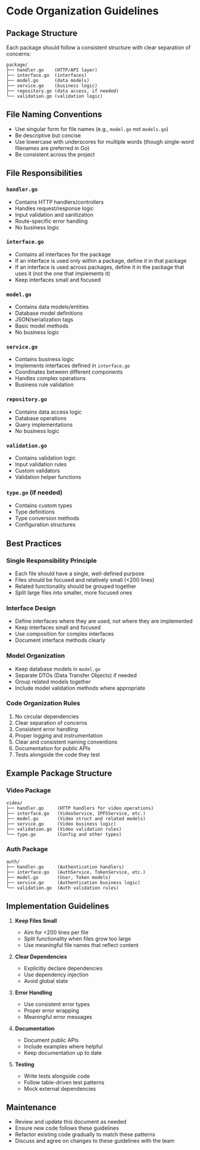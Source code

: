 # Code Organization Guidelines

## Package Structure
Each package should follow a consistent structure with clear separation of concerns:

```
package/
├── handler.go    (HTTP/API layer)
├── interface.go  (interfaces)
├── model.go      (data models)
├── service.go    (business logic)
├── repository.go (data access, if needed)
└── validation.go (validation logic)
```

## File Naming Conventions
- Use singular form for file names (e.g., `model.go` not `models.go`)
- Be descriptive but concise
- Use lowercase with underscores for multiple words (though single-word filenames are preferred in Go)
- Be consistent across the project

## File Responsibilities

### `handler.go`
- Contains HTTP handlers/controllers
- Handles request/response logic
- Input validation and sanitization
- Route-specific error handling
- No business logic

### `interface.go`
- Contains all interfaces for the package
- If an interface is used only within a package, define it in that package
- If an interface is used across packages, define it in the package that uses it (not the one that implements it)
- Keep interfaces small and focused

### `model.go`
- Contains data models/entities
- Database model definitions
- JSON/serialization tags
- Basic model methods
- No business logic

### `service.go`
- Contains business logic
- Implements interfaces defined in `interface.go`
- Coordinates between different components
- Handles complex operations
- Business rule validation

### `repository.go`
- Contains data access logic
- Database operations
- Query implementations
- No business logic

### `validation.go`
- Contains validation logic
- Input validation rules
- Custom validators
- Validation helper functions

### `type.go` (if needed)
- Contains custom types
- Type definitions
- Type conversion methods
- Configuration structures

## Best Practices

### Single Responsibility Principle
- Each file should have a single, well-defined purpose
- Files should be focused and relatively small (<200 lines)
- Related functionality should be grouped together
- Split large files into smaller, more focused ones

### Interface Design
- Define interfaces where they are used, not where they are implemented
- Keep interfaces small and focused
- Use composition for complex interfaces
- Document interface methods clearly

### Model Organization
- Keep database models in `model.go`
- Separate DTOs (Data Transfer Objects) if needed
- Group related models together
- Include model validation methods where appropriate

### Code Organization Rules
1. No circular dependencies
2. Clear separation of concerns
3. Consistent error handling
4. Proper logging and instrumentation
5. Clear and consistent naming conventions
6. Documentation for public APIs
7. Tests alongside the code they test

## Example Package Structure

### Video Package
```
video/
├── handler.go     (HTTP handlers for video operations)
├── interface.go   (VideoService, IPFSService, etc.)
├── model.go       (Video struct and related models)
├── service.go     (Video business logic)
├── validation.go  (Video validation rules)
└── type.go        (Config and other types)
```

### Auth Package
```
auth/
├── handler.go     (Authentication handlers)
├── interface.go   (AuthService, TokenService, etc.)
├── model.go       (User, Token models)
├── service.go     (Authentication business logic)
└── validation.go  (Auth validation rules)
```

## Implementation Guidelines

1. **Keep Files Small**
   - Aim for <200 lines per file
   - Split functionality when files grow too large
   - Use meaningful file names that reflect content

2. **Clear Dependencies**
   - Explicitly declare dependencies
   - Use dependency injection
   - Avoid global state

3. **Error Handling**
   - Use consistent error types
   - Proper error wrapping
   - Meaningful error messages

4. **Documentation**
   - Document public APIs
   - Include examples where helpful
   - Keep documentation up to date

5. **Testing**
   - Write tests alongside code
   - Follow table-driven test patterns
   - Mock external dependencies

## Maintenance

- Review and update this document as needed
- Ensure new code follows these guidelines
- Refactor existing code gradually to match these patterns
- Discuss and agree on changes to these guidelines with the team 